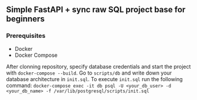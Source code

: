 ## Simple FastAPI + sync raw SQL project base for beginners

### Prerequisites

- Docker
- Docker Compose

After clonning repository, specify database credentials and start the project with ```docker-compose --build```.
Go to ```scripts/db``` and write down your database architecture in ```init.sql```.
To execute ```init.sql``` run the following command:
```docker-compose exec -it db psql -U <your_db_user> -d <your_db_name> -f /var/lib/postgresql/scripts/init.sql```